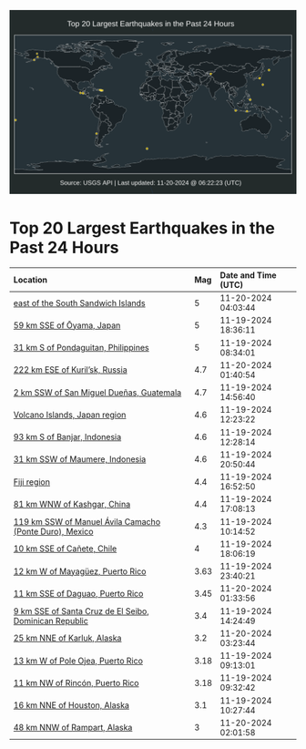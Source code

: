 ![Map](./map.png)

# Top 20 Largest Earthquakes in the Past 24 Hours

| Location | Mag | Date and Time (UTC) |
|:---|:---|:---|
| [east of the South Sandwich Islands](https://earthquake.usgs.gov/earthquakes/eventpage/us6000p6h7) | 5 | 11-20-2024 04:03:44 |
| [59 km SSE of Ōyama, Japan](https://earthquake.usgs.gov/earthquakes/eventpage/us6000p6ev) | 5 | 11-19-2024 18:36:11 |
| [31 km S of Pondaguitan, Philippines](https://earthquake.usgs.gov/earthquakes/eventpage/us7000nskr) | 5 | 11-19-2024 08:34:01 |
| [222 km ESE of Kuril’sk, Russia](https://earthquake.usgs.gov/earthquakes/eventpage/us6000p6gu) | 4.7 | 11-20-2024 01:40:54 |
| [2 km SSW of San Miguel Dueñas, Guatemala](https://earthquake.usgs.gov/earthquakes/eventpage/us7000nsm9) | 4.7 | 11-19-2024 14:56:40 |
| [Volcano Islands, Japan region](https://earthquake.usgs.gov/earthquakes/eventpage/us7000nslv) | 4.6 | 11-19-2024 12:23:22 |
| [93 km S of Banjar, Indonesia](https://earthquake.usgs.gov/earthquakes/eventpage/us7000nslw) | 4.6 | 11-19-2024 12:28:14 |
| [31 km SSW of Maumere, Indonesia](https://earthquake.usgs.gov/earthquakes/eventpage/us6000p6f9) | 4.6 | 11-19-2024 20:50:44 |
| [Fiji region](https://earthquake.usgs.gov/earthquakes/eventpage/us7000nsp7) | 4.4 | 11-19-2024 16:52:50 |
| [81 km WNW of Kashgar, China](https://earthquake.usgs.gov/earthquakes/eventpage/us7000nspb) | 4.4 | 11-19-2024 17:08:13 |
| [119 km SSW of Manuel Ávila Camacho (Ponte Duro), Mexico](https://earthquake.usgs.gov/earthquakes/eventpage/us7000nslf) | 4.3 | 11-19-2024 10:14:52 |
| [10 km SSE of Cañete, Chile](https://earthquake.usgs.gov/earthquakes/eventpage/us6000p6es) | 4 | 11-19-2024 18:06:19 |
| [12 km W of Mayagüez, Puerto Rico](https://earthquake.usgs.gov/earthquakes/eventpage/pr2024324000) | 3.63 | 11-19-2024 23:40:21 |
| [11 km SSE of Daguao, Puerto Rico](https://earthquake.usgs.gov/earthquakes/eventpage/pr2024325000) | 3.45 | 11-20-2024 01:33:56 |
| [9 km SSE of Santa Cruz de El Seibo, Dominican Republic](https://earthquake.usgs.gov/earthquakes/eventpage/us7000nsm6) | 3.4 | 11-19-2024 14:24:49 |
| [25 km NNE of Karluk, Alaska](https://earthquake.usgs.gov/earthquakes/eventpage/ak024exjl48k) | 3.2 | 11-20-2024 03:23:44 |
| [13 km W of Pole Ojea, Puerto Rico](https://earthquake.usgs.gov/earthquakes/eventpage/pr71466133) | 3.18 | 11-19-2024 09:13:01 |
| [11 km NW of Rincón, Puerto Rico](https://earthquake.usgs.gov/earthquakes/eventpage/pr71466138) | 3.18 | 11-19-2024 09:32:42 |
| [16 km NNE of Houston, Alaska](https://earthquake.usgs.gov/earthquakes/eventpage/ak024ew08nt0) | 3.1 | 11-19-2024 10:27:44 |
| [48 km NNW of Rampart, Alaska](https://earthquake.usgs.gov/earthquakes/eventpage/ak024exiuzxu) | 3 | 11-20-2024 02:01:58 |
